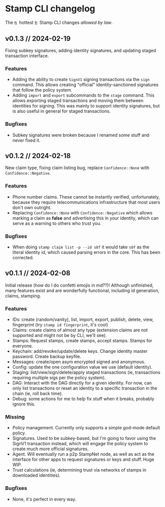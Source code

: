 # Stamp CLI changelog

The
<img style="display: inline-block; width: 0.75rem; height: 1rem; vertical-align: middle;" src="https://stamp-protocol.github.io/assets/images/fireanim.gif" alt="fireee">
hottest
<img style="display: inline-block; width: 0.75rem; height: 1rem; vertical-align: middle;" src="https://stamp-protocol.github.io/assets/images/fireanim.gif" alt="fireee">
Stamp CLI changes *allowed by law*.

## v0.1.3 // 2024-02-19

Fixing subkey signatures, adding identity signatures, and updating staged transaction interface.

### Features

- Adding the ability to create `SignV1` signing transactions via the `sign` command. This allows creating
"official" identity-sanctioned signatures that follow the policy system.
- Adding `import` and `export` subcommands to the `stage` command. This allows exporting staged transactions
and moving them between identities for signing. This was mainly to support identity signatures, but is
also useful in general for staged transactions.

### Bugfixes

- Subkey signatures were broken because I renamed some stuff and never fixed it.

## v0.1.2 // 2024-02-18

New claim type, fixing claim listing bug, replace `Confidence::None` with `Confidence::Negative`.

### Features

- Phone number claims. These cannot be instantly verified, unfortunately, because they require telecommunications
infrastructure that most users don't own outright.
- Replacing `Confidence::None` with `Confidence::Negative` which allows marking a claim as **false** and
advertising this in your identity, which can serve as a warning to others who trust you.

### Bugfixes

- When doing `stamp claim list -p --id s0f` it would take `s0f` as the literal identity id, which
caused parsing errors in the core. This has been corrected.

## v0.1.1 // 2024-02-08

Initial release (how do I do confetti emojis in md??)! Although unfinished, many features exist and
are wonderfully functional, including id generation, claims, stamping.

### Features

- IDs: create (random/vanity), list, import, export, publish, delete, view, fingerprint (try `stamp id fingerprint`, it's cool)
- Claims: create claims of almost any type (extension claims are not supported and might not be by CLI, we'll see).
- Stamps: Request stamps, create stamps, accept stamps. Stamps for everyone.
- Keychain: add/revoke/update/delete keys. Change identity master password. Create backup keyfile.
- Messages: create/open asym encrypted signed and anonymous.
- Config: update the one configuration value we use (default identity).
- Staging: list/view/sign/delete/apply staged transactions (ie, transactions requiring multiple sigs per the policy system).
- DAG: Interact with the DAG directly for a given identity. For now, can only list transactions or reset an identity to a
  specific transaction in the chain (ie, roll back time).
- Debug: some actions for me to help fix stuff when it breaks, probably ignore this.

### Missing

- Policy management. Currently only supports a simple god-mode default policy.
- Signatures. Used to be subkey-based, but I'm going to favor using the SignV1 transaction instead, which will
  engage the policy system to create much more official signatures.
- Agent. Will eventually run a p2p StampNet node, as well as act as the interface for other apps to request signatures or
  keys and stuff. Huge WIP.
- Trust calculations (ie, determining trust via networks of stamps in downloaded identities).

### Bugfixes

- None, it's perfect in every way.

